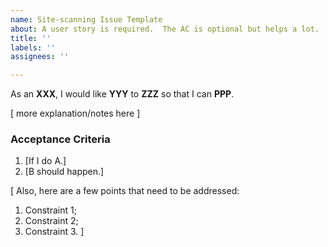 ```yaml
---
name: Site-scanning Issue Template
about: A user story is required.  The AC is optional but helps a lot.
title: ''
labels: ''
assignees: ''

---
```


As an **XXX**, I would like **YYY** to **ZZZ** so that I can **PPP**.

[ more explanation/notes here ]

### Acceptance Criteria

1. [If I do A.]
1. [B should happen.]

[
Also, here are a few points that need to be addressed:

1. Constraint 1;
1. Constraint 2;
1. Constraint 3.
]
